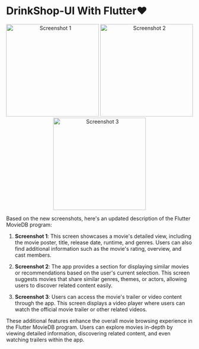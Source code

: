 # DrinkShop-UI With Flutter❤️

<div align="center">
  <img src="https://i.postimg.cc/02JZrfRt/Jepretan-Layar-2023-06-11-pukul-13-13-56.png" alt="Screenshot 1" width="250">
  <img src="https://i.postimg.cc/4xkPc9XX/Jepretan-Layar-2023-06-11-pukul-13-14-03.png" alt="Screenshot 2" width="250">
  <img src="https://i.postimg.cc/8zRHmzCM/Jepretan-Layar-2023-06-11-pukul-13-14-06.png" alt="Screenshot 3" width="250">
</div>

Based on the new screenshots, here's an updated description of the Flutter MovieDB program:

1. **Screenshot 1**: This screen showcases a movie's detailed view, including the movie poster, title, release date, runtime, and genres. Users can also find additional information such as the movie's rating, overview, and cast members.

2. **Screenshot 2**: The app provides a section for displaying similar movies or recommendations based on the user's current selection. This screen suggests movies that share similar genres, themes, or actors, allowing users to discover related content easily.

3. **Screenshot 3**: Users can access the movie's trailer or video content through the app. This screen displays a video player where users can watch the official movie trailer or other related videos.

These additional features enhance the overall movie browsing experience in the Flutter MovieDB program. Users can explore movies in-depth by viewing detailed information, discovering related content, and even watching trailers within the app.
